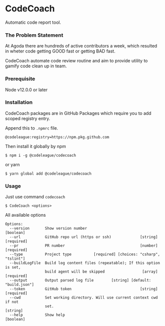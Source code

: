 # CodeCoach
Automatic code report tool.

### The Problem Statement
At Agoda there are hundreds of active contributors a week, which resulted in wheter code getting GOOD fast or getting BAD fast.

CodeCoach automate code review routine and aim to provide utility to gamify code clean up in team.  

### Prerequisite
Node v12.0.0 or later

### Installation
CodeCoach packages are in GitHub Packages which require you to add scoped registry entry.

Append this to `.npmrc` file.
```
@codeleague:registry=https://npm.pkg.github.com
```

Then install it globally by npm
```shell script
$ npm i -g @codeleague/codecoach
```
or yarn
```shell script
$ yarn global add @codeleague/codecoach
```

### Usage
Just use command `codecoach`
```shell script
$ CodeCoach <options>
```

All available options
```
Options:
  --version       Show version number                                  [boolean]
  --url           GitHub repo url (https or ssh)             [string] [required]
  --pr            PR number                                  [number] [required]
  --type          Project type          [required] [choices: "csharp", "tslint"]
  --buildLogFile  Build log content files (repeatable); If this option is set,
                  build agent will be skipped                 [array] [required]
  --output        Output parsed log file        [string] [default: "build.json"]
  --token         GitHub token                               [string] [required]
  --cwd           Set working directory. Will use current context cwd if not
                  set.                                                  [string]
  --help          Show help                                            [boolean]
```
